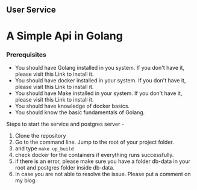 ## User Service

# A Simple Api in Golang

### Prerequisites

* You should have Golang installed in you system. If you don't have it, please visit this Link to install it.
* You should have docker installed in your system. If you don't have it, please visit this Link to install it.
* You should have Make installed in your system. If you don't have it, please visit this Link to install it.
* You should have knowledge of docker basics.
* You should know the basic fundamentals of Golang.

Steps to start the service and postgres server - 

1. Clone the repository
2. Go to the command line. Jump to the root of your project folder.
3. and type ``` make up_build ```
4. check docker for the containers if everything runs successfully.
5. if there is an error, please make sure you have a folder db-data in your root and postgres folder inside db-data.
6. In case you are not able to resolve the issue. Please put a comment on my blog.


